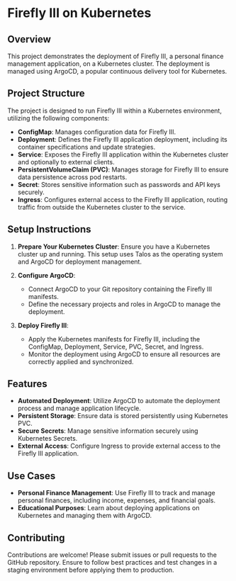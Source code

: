 # Firefly III on Kubernetes

## Overview

This project demonstrates the deployment of Firefly III, a personal finance management application, on a Kubernetes cluster. The deployment is managed using ArgoCD, a popular continuous delivery tool for Kubernetes.

## Project Structure

The project is designed to run Firefly III within a Kubernetes environment, utilizing the following components:

- **ConfigMap**: Manages configuration data for Firefly III.
- **Deployment**: Defines the Firefly III application deployment, including its container specifications and update strategies.
- **Service**: Exposes the Firefly III application within the Kubernetes cluster and optionally to external clients.
- **PersistentVolumeClaim (PVC)**: Manages storage for Firefly III to ensure data persistence across pod restarts.
- **Secret**: Stores sensitive information such as passwords and API keys securely.
- **Ingress**: Configures external access to the Firefly III application, routing traffic from outside the Kubernetes cluster to the service.

## Setup Instructions

1. **Prepare Your Kubernetes Cluster**:
   Ensure you have a Kubernetes cluster up and running. This setup uses Talos as the operating system and ArgoCD for deployment management.

2. **Configure ArgoCD**:
   - Connect ArgoCD to your Git repository containing the Firefly III manifests.
   - Define the necessary projects and roles in ArgoCD to manage the deployment.

3. **Deploy Firefly III**:
   - Apply the Kubernetes manifests for Firefly III, including the ConfigMap, Deployment, Service, PVC, Secret, and Ingress.
   - Monitor the deployment using ArgoCD to ensure all resources are correctly applied and synchronized.

## Features

- **Automated Deployment**: Utilize ArgoCD to automate the deployment process and manage application lifecycle.
- **Persistent Storage**: Ensure data is stored persistently using Kubernetes PVC.
- **Secure Secrets**: Manage sensitive information securely using Kubernetes Secrets.
- **External Access**: Configure Ingress to provide external access to the Firefly III application.

## Use Cases

- **Personal Finance Management**: Use Firefly III to track and manage personal finances, including income, expenses, and financial goals.
- **Educational Purposes**: Learn about deploying applications on Kubernetes and managing them with ArgoCD.

## Contributing

Contributions are welcome! Please submit issues or pull requests to the GitHub repository. Ensure to follow best practices and test changes in a staging environment before applying them to production.
